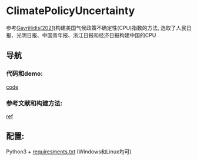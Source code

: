 # ClimatePolicyUncertainty  
参考[Gavriilidis(2021)](https://github.com/HaoningChen/ClimatePolicyUncertainty/blob/main/ref/Measuring%20Climate%20Policy%20Uncertainty.pdf)构建美国气候政策不确定性(CPU)指数的方法, 选取了人民日报、光明日报、中国青年报、浙江日报和经济日报构建中国的CPU

## 导航  
### 代码和demo:  
[code](https://github.com/HaoningChen/ClimatePolicyUncertainty/tree/main/code)  
### 参考文献和构建方法:  
[ref](https://github.com/HaoningChen/ClimatePolicyUncertainty/tree/main/ref)  

## 配置: 
Python3 + [requiresments.txt](https://github.com/HaoningChen/ClimatePolicyUncertainty/blob/main/requirements.txt) (Windows和Linux均可)
